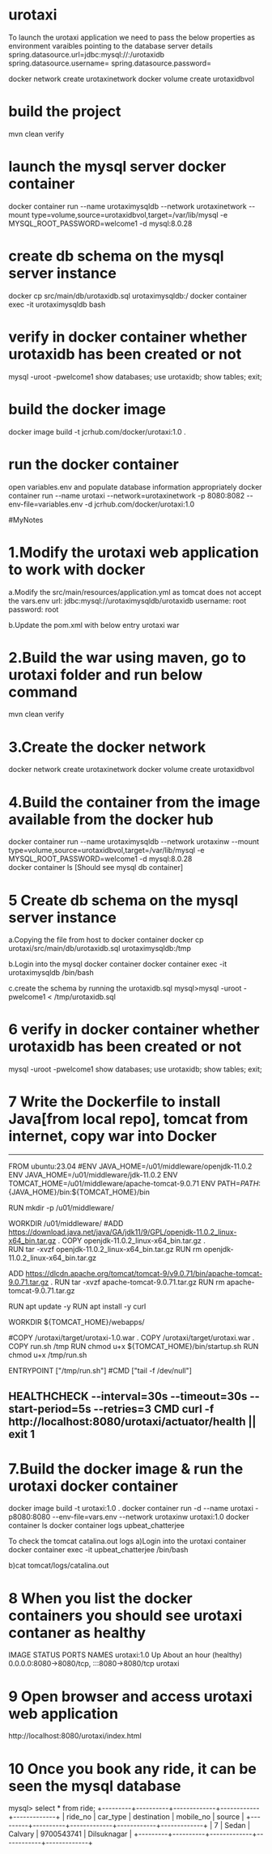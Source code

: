 # urotaxi
To launch the urotaxi application we need to pass the below properties as environment varaibles pointing to the database server details
spring.datasource.url=jdbc:mysql://<dbhost>:<dbport>/urotaxidb
spring.datasource.username=<dbusername>
spring.datasource.password=<dbpassword>

docker network create urotaxinetwork
docker volume create urotaxidbvol

# build the project
mvn clean verify 

# launch the mysql server docker container
docker container run --name urotaximysqldb --network urotaxinetwork --mount type=volume,source=urotaxidbvol,target=/var/lib/mysql -e MYSQL_ROOT_PASSWORD=welcome1 -d mysql:8.0.28

#  create db schema on the mysql server instance
docker cp src/main/db/urotaxidb.sql urotaximysqldb:/
docker container exec -it urotaximysqldb bash

# verify in docker container whether urotaxidb has been created or not
mysql -uroot -pwelcome1
show databases;
use urotaxidb;
show tables;
exit;

# build the docker image
docker image build -t jcrhub.com/docker/urotaxi:1.0 .

# run the docker container
open variables.env and populate database information appropriately
docker container run --name urotaxi --network=urotaxinetwork -p 8080:8082 --env-file=variables.env -d jcrhub.com/docker/urotaxi:1.0


#MyNotes
# 1.Modify the urotaxi web application to work with docker
a.Modify the src/main/resources/application.yml as tomcat does not accept the vars.env
   url: jdbc:mysql://urotaximysqldb/urotaxidb
   username: root
   password: root



b.Update the pom.xml with below entry
   <name>urotaxi</name>
   <packaging>war</packaging>


# 2.Build the war using maven, go to urotaxi folder and run below command
   mvn clean verify


# 3.Create the docker network
docker network create urotaxinetwork
docker volume create urotaxidbvol


# 4.Build the container from the image available from the docker hub
docker container run --name urotaximysqldb --network urotaxinw --mount type=volume,source=urotaxidbvol,target=/var/lib/mysql -e MYSQL_ROOT_PASSWORD=welcome1 -d mysql:8.0.28   
docker container ls [Should see mysql db container]


# 5 Create db schema on the mysql server instance
a.Copying the file from host to docker container
docker cp urotaxi/src/main/db/urotaxidb.sql urotaximysqldb:/tmp


b.Login into the mysql docker container
docker container exec -it urotaximysqldb /bin/bash


c.create the schema by running the urotaxidb.sql
mysql>mysql -uroot -pwelcome1 < /tmp/urotaxidb.sql


# 6 verify in docker container whether urotaxidb has been created or not
mysql -uroot -pwelcome1
show databases;
use urotaxidb;
show tables;
exit;


# 7 Write the Dockerfile to install Java[from local repo], tomcat from internet, copy war into Docker
----------------------------------------------------------------
FROM ubuntu:23.04
#ENV JAVA_HOME=/u01/middleware/openjdk-11.0.2
ENV JAVA_HOME=/u01/middleware/jdk-11.0.2
ENV TOMCAT_HOME=/u01/middleware/apache-tomcat-9.0.71
ENV PATH=${PATH}:${JAVA_HOME}/bin:${TOMCAT_HOME}/bin


RUN mkdir -p /u01/middleware/


WORKDIR /u01/middleware/
#ADD https://download.java.net/java/GA/jdk11/9/GPL/openjdk-11.0.2_linux-x64_bin.tar.gz . 
COPY openjdk-11.0.2_linux-x64_bin.tar.gz .    
RUN tar -xvzf openjdk-11.0.2_linux-x64_bin.tar.gz
RUN rm openjdk-11.0.2_linux-x64_bin.tar.gz


ADD https://dlcdn.apache.org/tomcat/tomcat-9/v9.0.71/bin/apache-tomcat-9.0.71.tar.gz . 
RUN tar -xvzf apache-tomcat-9.0.71.tar.gz
RUN rm apache-tomcat-9.0.71.tar.gz


RUN apt update -y
RUN apt install -y curl


WORKDIR ${TOMCAT_HOME}/webapps/


#COPY /urotaxi/target/urotaxi-1.0.war .
COPY /urotaxi/target/urotaxi.war .
COPY run.sh /tmp
RUN chmod u+x ${TOMCAT_HOME}/bin/startup.sh
RUN chmod u+x /tmp/run.sh




ENTRYPOINT ["/tmp/run.sh"]
#CMD ["tail -f /dev/null"]


HEALTHCHECK --interval=30s --timeout=30s --start-period=5s --retries=3 CMD curl -f http://localhost:8080/urotaxi/actuator/health || exit 1
----------------------------------------------------------------


# 7.Build the docker image & run the urotaxi docker container
docker image build -t urotaxi:1.0 .
docker container run -d --name urotaxi -p8080:8080 --env-file=vars.env --network urotaxinw urotaxi:1.0
docker container ls
docker container logs upbeat_chatterjee


To check the tomcat catalina.out logs
a)Login into the urotaxi container
   docker container exec -it upbeat_chatterjee /bin/bash


b)cat tomcat/logs/catalina.out


# 8 When you list the docker containers you should see urotaxi contaner as healthy
IMAGE        STATUS                      PORTS                                      NAMES
urotaxi:1.0  Up About an hour (healthy)  0.0.0.0:8080->8080/tcp, :::8080->8080/tcp   urotaxi




# 9 Open browser and access urotaxi web application
http://localhost:8080/urotaxi/index.html


# 10 Once you book any ride, it can be seen the mysql database
mysql> select * from ride;
+---------+----------+-------------+------------+-------------+
| ride_no | car_type | destination | mobile_no  | source      |
+---------+----------+-------------+------------+-------------+
|       7 | Sedan    | Calvary     | 9700543741 | Dilsuknagar |
+---------+----------+-------------+------------+-------------+

